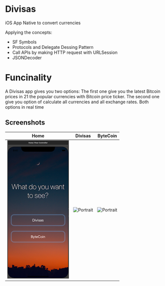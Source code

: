# Divisas
iOS App Native to convert currencies

Applying the concepts:

* SF Symbols
* Protocols and Delegate Dessing Pattern
* Call APIs by making HTTP request with URLSession
* JSONDecoder

# Funcinality
A Divisas app gives you two options: The first one give you the latest Bitcoin prices in 21 the popular currencies with Bitcoin price ticker.
The second one give you option of calculate all currencies and all exchange rates.
Both options in real time


## Screenshots


|  Home      |  Divisas      |  ByteCoin      |
|------------|-------------|------------|
| ![Portrait](Documentation/portrait_home.png) |  ![Portrait](Documentation/portrait_divisas)  | ![Portrait](Documentation/portrait_bytecoin) |
